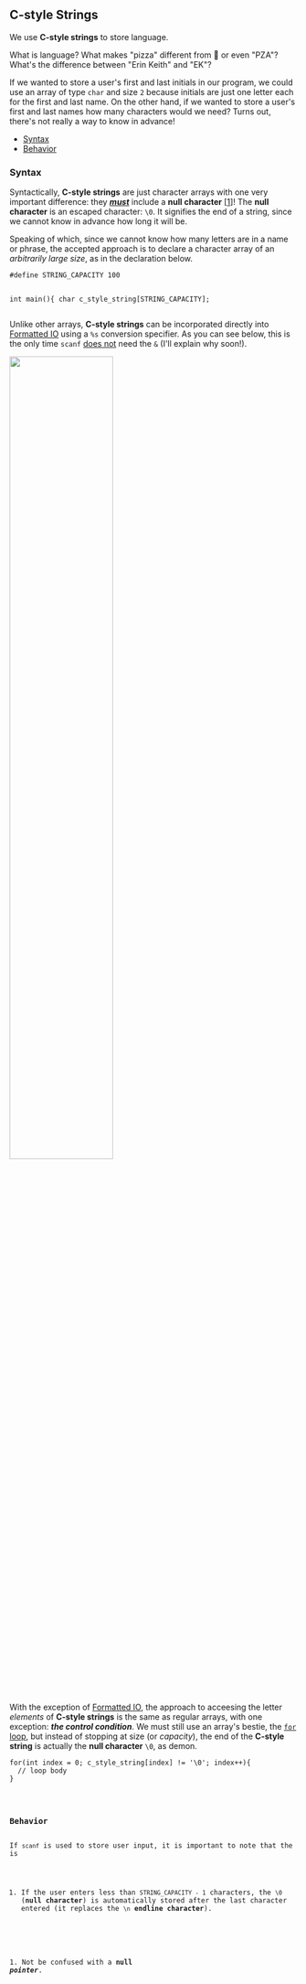 <h2>C-style Strings</h2>
<p>We use <strong>C-style strings</strong> to store language.</p>
<p>What is language? What makes "pizza" different from 🍕 or even "PZA"? What's the difference between "Erin Keith" and "EK"?</p>
<p>
  If we wanted to store a user's first and last initials in our program, we could use an array of type <code>char</code> and size <code>2</code> because initials are just one letter each for the first and last name.
  On the other hand, if we wanted to store a user's first and last names how many characters would we need? Turns out, there's not really a way to know in advance!
</p>
<ul>
    <li><a href="#syntax">Syntax</a></li>
    <li><a href="#behavior">Behavior</a></li>
</ul>
<h3><a name="syntax">Syntax</a></h3>
<p>Syntactically, <strong>C-style strings</strong> are just character arrays with one very important difference: they <strong><em><u>must</u></em></strong> include a <strong>null character</strong> [<a href="#note">1</a>]! The <strong>null character</strong> is an escaped character: <code>\0</code>. It signifies the end of a string, since we cannot know in advance how long it will be.
</p>
<p>
  Speaking of which, since we cannot know how many letters are in a name or phrase, the accepted approach is to declare a character array of an <em>arbitrarily large size</em>, as in the declaration below.<br>
  <pre><code>#define STRING_CAPACITY 100

int main(){
	char c_style_string[STRING_CAPACITY];</code></pre>
</p>
<p>
  Unlike other arrays, <strong>C-style strings</strong> can be incorporated directly into <a href="https://erinkeith.github.io/135/topics/formatted_io">Formatted IO</a> using a <code>%s</code> conversion specifier. As you can see below, this is the only time <code>scanf</code> <u>does not</u> need the <code>&</code> (I'll explain why soon!).
</p>
<img src="https://github.com/user-attachments/assets/aa938a03-df49-4707-a097-a7e806fa9470" width="60%"><br>
<p>
  With the exception of <a href="https://erinkeith.github.io/135/topics/formatted_io">Formatted IO</a>, the approach to acceesing the letter <em>elements</em> of <strong>C-style strings</strong> is the same as regular arrays, with one exception: <strong><em>the control condition</em></strong>. We must still use an array's bestie, the <a href="https://erinkeith.github.io/135/topics/iteration#for"><code>for</code> loop</a>, but instead of stopping at size (or <em>capacity</em>), the end of the <strong>C-style string</strong> is actually the <strong>null character</strong> <code>\0</code>, as demon.
<pre><code>for(int index = 0; c_style_string[index] != '\0'; index++){
  // loop body
}
</p>

<h3><a name="behavior">Behavior</a></h3>
If <code>scanf</code> is used to store user input, it is important to note that the <code></code> is 
  <ol>
    <li>If the user enters less than <code>STRING_CAPACITY - 1</code> characters, the <code>\0</code> (<strong>null character</strong>) is automatically stored after the last character entered (it replaces the <code>\n</code> <strong>endline character</strong>).</li>  
  </ol>

<a name="note">1</a>. Not be confused with a <strong>null <em>pointer</em></strong>.<br>
